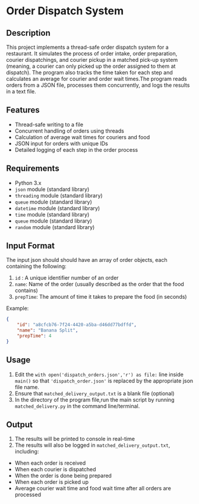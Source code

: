 # Order Dispatch System

## Description
This project implements a thread-safe order dispatch system for a restaurant. It simulates the process of order intake, order preparation,  courier dispatchings, and courier pickup in a matched pick-up system (meaning, a courier can only picked up the order assigned to them at dispatch). The program also  tracks the time taken for each step and calculates an average for courier and order wait times.The program reads orders from a JSON file, processes them concurrently, and logs the results in a text file.

## Features
- Thread-safe writing to a file
- Concurrent handling of orders using threads
- Calculation of average wait times for couriers and food
- JSON input for orders with unique IDs
- Detailed logging of each step in the order process

## Requirements
- Python 3.x
- `json` module (standard library)
- `threading` module (standard library)
- `queue` module (standard library)
- `datetime` module (standard library)
- `time` module (standard library)
- `queue` module (standard library)
- `random` module (standard library)

   
## Input Format
The input json should should have an array of order objects, each containing the following: 
1. `id` : A unique identifier number of an order
2. `name`: Name of the order (usually described as the order that the food contains)
3. `prepTime`: The amount of time it takes to prepare the food (in seconds)

Example:
```json
{
    "id": "a8cfcb76-7f24-4420-a5ba-d46dd77bdffd", 
    "name": "Banana Split",
    "prepTime": 4
}
```


## Usage
1. Edit the ```with open('dispatch_orders.json','r') as file:``` line inside `main()` so that `'dispatch_order.json'` is replaced by the appropriate json file name. 
2. Ensure that `matched_delivery_output.txt` is a blank file (optional)
3. In the directory of the program file,run the main script by running ```matched_delivery.py``` in the command line/terminal.

## Output
1. The results will be printed to console in real-time
2. The results will also be logged in `matched_delivery_output.txt`, including:

* When each order is received
* When each courier is dispatched
* When the order is done being prepared
* When each order is picked up
* Average courier wait time and food wait time after all orders are processed